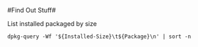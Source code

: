 #Find Out Stuff#

List installed packaged by size

```dpkg-query -Wf '${Installed-Size}\t${Package}\n' | sort -n```
